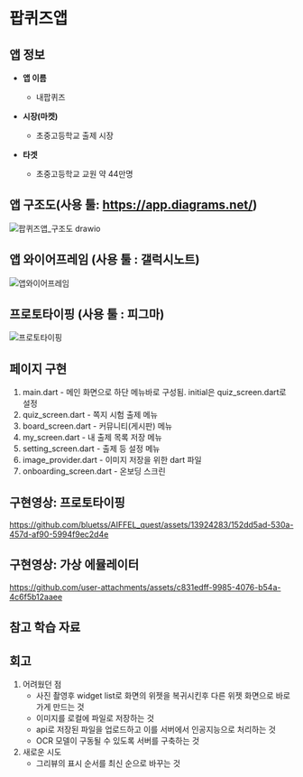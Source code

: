 # 팝퀴즈앱        

## 앱 정보

- **앱 이름** 

  - 내팝퀴즈    

- **시장(마켓)**  

  - 초중고등학교 출제 시장

- **타겟**  

  - 초중고등학교 교원 약 44만명



## 앱 구조도(사용 툴: https://app.diagrams.net/)
![팝퀴즈앱_구조도 drawio](https://github.com/bluetss/AIFFEL_quest/assets/13924283/5a3cc01f-4874-4fed-aaac-8b79df9d1cd2)




## 앱 와이어프레임 (사용 툴 : 갤럭시노트)
![앱와이어프레임](https://github.com/bluetss/AIFFEL_quest/assets/13924283/620c06cd-9a74-4931-a2d4-53d3001fbb40)



## 프로토타이핑 (사용 툴 : 피그마)
![프로토타이핑](https://github.com/bluetss/AIFFEL_quest/assets/13924283/f96b60e3-4d5a-49dc-bd77-3f5f375deefe)




## 페이지 구현
1. main.dart - 메인 화면으로 하단 메뉴바로 구성됨. initial은 quiz_screen.dart로 설정
2. quiz_screen.dart - 쪽지 시험 출제 메뉴
3. board_screen.dart - 커뮤니티(게시판) 메뉴
4. my_screen.dart - 내 출제 목록 저장 메뉴
5. setting_screen.dart - 출제 등 설정 메뉴
6. image_provider.dart - 이미지 저장을 위한 dart 파일
7. onboarding_screen.dart - 온보딩 스크린



## 구현영상: 프로토타이핑
https://github.com/bluetss/AIFFEL_quest/assets/13924283/152dd5ad-530a-457d-af90-5994f9ec2d4e



## 구현영상: 가상 에뮬레이터
https://github.com/user-attachments/assets/c831edff-9985-4076-b54a-4c6f5b12aaee



## 참고 학습 자료 


## 회고
1. 어려웠던 점
    - 사진 촬영후 widget list로 화면의 위젯을 복귀시킨후 다른 위젯 화면으로 바로 가게 만드는 것
    - 이미지를 로컬에 파일로 저장하는 것
    - api로 저장된 파일을 업로드하고 이를 서버에서 인공지능으로 처리하는 것
    - OCR 모델이 구동될 수 있도록 서버를 구축하는 것
2. 새로운 시도
    - 그리뷰의 표시 순서를 최신 순으로 바꾸는 것

